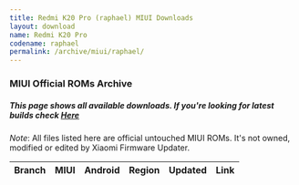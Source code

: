 ```yaml
---
title: Redmi K20 Pro (raphael) MIUI Downloads
layout: download
name: Redmi K20 Pro
codename: raphael
permalink: /archive/miui/raphael/
---
```

### MIUI Official ROMs Archive
##### This page shows all available downloads. If you're looking for latest builds check [Here](/miui/raphael/)
*Note*: All files listed here are official untouched MIUI ROMs. It's not owned, modified or edited by Xiaomi Firmware Updater.


<div class="table-responsive-md" id="table-wrapper">
<table id="miui" class="compact table table-striped table-hover table-sm">
    <thead class="thead-dark">
        <tr>
            <th>Branch</th>
            <th>MIUI</th>
            <th>Android</th>
            <th>Region</th>
            <th>Updated</th>
            <th>Link</th>
        </tr>
    </thead>
    <script>loadMiuiArchive('raphael')</script>
</table>
</div>


